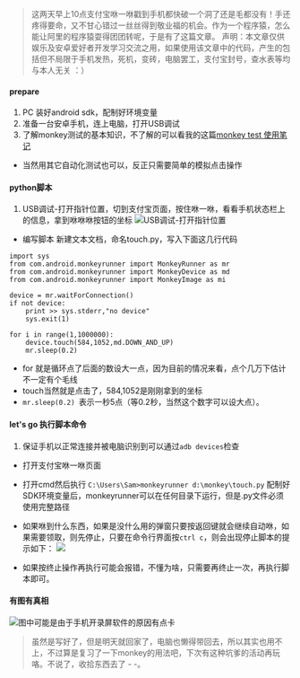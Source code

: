 > 这两天早上10点支付宝咻一咻戳到手机都快破一个洞了还是毛都没有！手还疼得要命，又不甘心错过一丝丝得到敬业福的机会。作为一个程序猿，怎么能让阿里的程序猿耍得团团转呢，于是有了这篇文章。
声明：本文章仅供娱乐及安卓爱好者开发学习交流之用，如果使用该文章中的代码，产生的包括但不局限于手机发热，死机，变砖，电脑罢工，支付宝封号，查水表等均与本人无关 ：） 

#### prepare
1. PC 装好android sdk，配制好环境变量 
2. 准备一台安卓手机，连上电脑，打开USB调试
3. 了解monkey测试的基本知识，不了解的可以看我的这篇[monkey test 使用笔记](http://www.jianshu.com/p/d414c2320536)
* 当然用其它自动化测试也可以，反正只需要简单的模拟点击操作

#### python脚本
1. USB调试-打开指针位置，切到支付宝页面，按住咻一咻，看看手机状态栏上的信息，拿到咻咻咻按钮的坐标
![USB调试-打开指针位置](http://upload-images.jianshu.io/upload_images/1181400-a95b15f4dab67ce8.png?imageMogr2/auto-orient/strip%7CimageView2/2/w/1240)

* 编写脚本
新建文本文档，命名touch.py，写入下面这几行代码 

```
import sys
from com.android.monkeyrunner import MonkeyRunner as mr
from com.android.monkeyrunner import MonkeyDevice as md
from com.android.monkeyrunner import MonkeyImage as mi

device = mr.waitForConnection()
if not device:
    print >> sys.stderr,"no device"
    sys.exit(1)
	
for i in range(1,1000000):
	device.touch(584,1052,md.DOWN_AND_UP)	
	mr.sleep(0.2) 
```
  * for 就是循环点了后面的数设大一点，因为目前的情况来看，点个几万下估计不一定有个毛线
  *  touch当然就是点击了，584,1052是刚刚拿到的坐标
  * `mr.sleep(0.2) `表示一秒5点（等0.2秒，当然这个数字可以设大点）。


####  let's go 执行脚本命令
1. 保证手机以正常连接并被电脑识别到可以通过`adb devices`检查
* 打开支付宝咻一咻页面
* 打开cmd然后执行
`C:\Users\Sam>monkeyrunner d:\monkey\touch.py`
配制好SDK环境变量后，monkeyrunner可以在任何目录下运行，但是.py文件必须使用完整路径
* 如果咻到什么东西，如果是没什么用的弹窗只要按返回键就会继续自动咻，如果需要领取，则先停止，只要在命令行界面按`ctrl c`，则会出现停止脚本的提示如下：
![](http://upload-images.jianshu.io/upload_images/1181400-ca7420f35959754f.png?imageMogr2/auto-orient/strip%7CimageView2/2/w/1240)

* 如果按终止操作再执行可能会报错，不懂为啥，只需要再终止一次，再执行脚本即可。

#### 有图有真相
![图中可能是由于手机开录屏软件的原因有点卡](http://upload-images.jianshu.io/upload_images/1181400-6915e7725c02fbe5.gif?imageMogr2/auto-orient/strip)



> 虽然是写好了，但是明天就回家了，电脑也懒得带回去，所以其实也用不上，不过算是复习了一下monkey的用法吧，下次有这种坑爹的活动再玩咯。不说了，收拾东西去了 - -。
